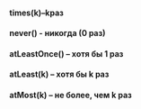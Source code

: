 #### times(k)–kраз
#### never() - никогда (0 раз)
#### atLeastOnce() – хотя бы 1 раз
#### atLeast(k) – хотя бы k раз
#### atMost(k) – не более, чем k раз